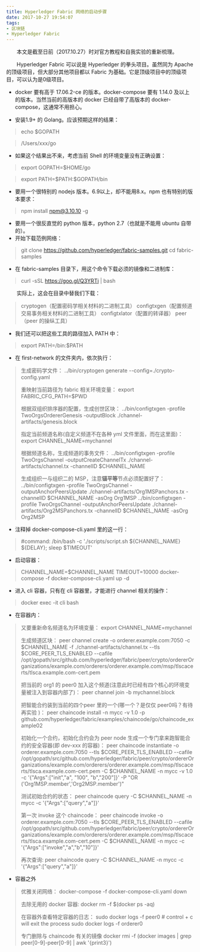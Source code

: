 ```yaml
---
title: Hyperledger Fabric 网络的启动步骤
date: 2017-10-27 19:54:07
tags:
- 区块链
- Hyperledger Fabric
---
```


&emsp;&emsp;本文是截至日前（2017.10.27）时对官方教程和自我实验的重新梳理。

&emsp;&emsp;Hyperledger Fabric 可以说是 Hyperledger 的拳头项目。虽然同为  Apache 的顶级项目，但大部分其他项目都以 Fabric 为基础。它是顶级项目中的顶级项目，可以认为是0级项目。

- docker 要有高于 17.06.2-ce 的版本。docker-compose 要有 1.14.0 及以上的版本。当然当前的高版本的 docker 已经自带了高版本的 docker-compose，这通常不用担心。

 
- 安装1.9+ 的 Golang。应该预期这样的结果：

> echo $GOPATH

> /Users/xxx/go

- 如果这个结果出不来，考虑当前 Shell 的环境变量没有正确设置：

> export GOPATH=$HOME/go

> export PATH=\$PATH:$GOPATH/bin

- 要用一个很特别的 nodejs 版本。6.9以上，却不能用8.x。npm 也有特别的版本要求：

> npm install npm@3.10.10 -g


- 要用一个很反直觉的 python 版本，python 2.7（也就是不能用 ubuntu 自带的）。
- 开始下载范例网络：

> git clone https://github.com/hyperledger/fabric-samples.git
cd fabric-samples

- 在 fabric-samples 目录下，用这个命令下载必须的镜像和二进制库：

> curl -sSL https://goo.gl/Q3YRTi | bash

&emsp;&emsp;实际上，这会在目录中替我们下载：

> cryptogen（配置密码学相关材料的二进制工具）
configtxgen（配置频道交易事务相关材料的二进制工具）
configtxlator（配置的转译器）
peer （peer 的操纵工具）

- 我们还可以把这些工具的路径加入 PATH 中：

> export PATH=<path to download location>/bin:$PATH

- 在 first-network 的文件夹内，依次执行：

> 生成密码学文件：
> ../bin/cryptogen generate --config=./crypto-config.yaml
> 
>重映射当前路径为 fabric 相关环境变量：
>export FABRIC_CFG_PATH=\$PWD
>
>根据双组织排序器的配置，生成创世区块：
>../bin/configtxgen -profile TwoOrgsOrdererGenesis -outputBlock ./channel-artifacts/genesis.block
>
>指定当前频道名称(自定义频道不在各种 yml 文件里面，而在这里面)：
>export CHANNEL_NAME=mychannel
>
>根据频道名称，生成频道的事务文件：
>../bin/configtxgen -profile TwoOrgsChannel -outputCreateChannelTx ./channel-artifacts/channel.tx -channelID \$CHANNEL_NAME
>
>生成组织一与组织二的 MSP，注意**锚平等**节点必须配置好了：
>../bin/configtxgen -profile TwoOrgsChannel -outputAnchorPeersUpdate ./channel-artifacts/Org1MSPanchors.tx -channelID \$CHANNEL_NAME -asOrg Org1MSP
>../bin/configtxgen -profile TwoOrgsChannel -outputAnchorPeersUpdate ./channel-artifacts/Org2MSPanchors.tx -channelID $CHANNEL_NAME -asOrg Org2MSP

- 注释掉 docker-compose-cli.yaml 里的这一行：
 
>  #command: /bin/bash -c './scripts/script.sh \${CHANNEL_NAME} \${DELAY}; sleep $TIMEOUT'

- 启动容器：

> CHANNEL_NAME=$CHANNEL_NAME TIMEOUT=10000 docker-compose -f docker-compose-cli.yaml up -d

- 进入 cli 容器，只有在 cli 容器里，才能进行 channel 相关的操作：

> docker exec -it cli bash

- 在容器内：

> 又要重新命名频道名为环境变量：
> export CHANNEL_NAME=mychannel
>
> 生成频道区块：
> peer channel create -o orderer.example.com:7050 -c \$CHANNEL_NAME -f ./channel-artifacts/channel.tx --tls $CORE_PEER_TLS_ENABLED --cafile /opt/gopath/src/github.com/hyperledger/fabric/peer/crypto/ordererOrganizations/example.com/orderers/orderer.example.com/msp/tlscacerts/tlsca.example.com-cert.pem
>
> 把当前的 org1 的 peer0 加入这个频道(注意此时已经有四个核心的环境变量被注入到容器内部了)：
> peer channel join -b mychannel.block
>
> 把智能合约装到当前的四个peer 里的一个(哪一个？是仅仅 peer0吗？有待再实验 )：
> peer chaincode install -n mycc -v 1.0 -p github.com/hyperledger/fabric/examples/chaincode/go/chaincode_example02
>
> 初始化一个合约，初始化合约会为 peer node 生成一个专门拿来跑智能合约的安全容器(即 dev-xxx 的容器)：
>    peer chaincode instantiate -o orderer.example.com:7050 --tls \$CORE_PEER_TLS_ENABLED --cafile /opt/gopath/src/github.com/hyperledger/fabric/peer/crypto/ordererOrganizations/example.com/orderers/orderer.example.com/msp/tlscacerts/tlsca.example.com-cert.pem -C \$CHANNEL_NAME -n mycc -v 1.0 -c '{"Args":["init","a", "100", "b","200"]}' -P "OR ('Org1MSP.member','Org2MSP.member')"
>
> 测试初始合约的状态：
> peer chaincode query -C \$CHANNEL_NAME -n mycc -c '{"Args":["query","a"]}'
>
> 第一次 invoke 这个 chaincode：
> peer chaincode invoke -o orderer.example.com:7050  --tls \$CORE_PEER_TLS_ENABLED --cafile /opt/gopath/src/github.com/hyperledger/fabric/peer/crypto/ordererOrganizations/example.com/orderers/orderer.example.com/msp/tlscacerts/tlsca.example.com-cert.pem  -C \$CHANNEL_NAME -n mycc -c '{"Args":["invoke","a","b","10"]}'
>
> 再次查询:
> peer chaincode query -C \$CHANNEL_NAME -n mycc -c '{"Args":["query","a"]}'

- 容器之外

> 优雅关闭网络：
> docker-compose -f docker-compose-cli.yaml down
>
> 去除无用的 docker 容器:
> docker rm -f $(docker ps -aq)
>
> 在容器外查看特定容器的日志：
> sudo docker logs -f peer0
> \# control + c will exit the process
> sudo docker logs -f orderer0
>
> 专门删除与 chaincode 有关的镜像
> docker rmi -f (docker images | grep peer[0-9]-peer[0-9] | awk '{print3}')













